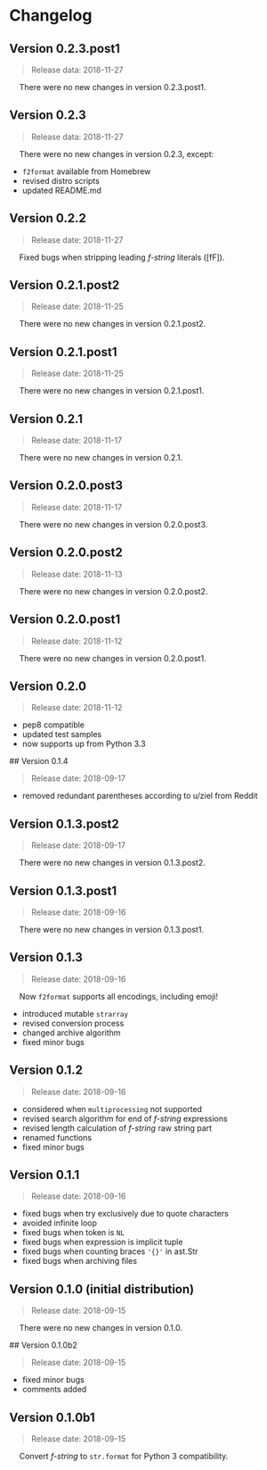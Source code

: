 # Changelog

## Version 0.2.3.post1

 > Release data: 2018-11-27

&emsp; There were no new changes in version 0.2.3.post1.

## Version 0.2.3

 > Release data: 2018-11-27

&emsp; There were no new changes in version 0.2.3, except:

- `f2format` available from Homebrew
- revised distro scripts
- updated README.md

## Version 0.2.2

 > Release date: 2018-11-27

&emsp; Fixed bugs when stripping leading *f-string* literals (\[fF\]).

## Version 0.2.1.post2

 > Release date: 2018-11-25

&emsp; There were no new changes in version 0.2.1.post2.

## Version 0.2.1.post1

 > Release date: 2018-11-25

&emsp; There were no new changes in version 0.2.1.post1.

## Version 0.2.1

 > Release date: 2018-11-17

&emsp; There were no new changes in version 0.2.1.

## Version 0.2.0.post3

 > Release date: 2018-11-17

&emsp; There were no new changes in version 0.2.0.post3.

## Version 0.2.0.post2

 > Release date: 2018-11-13

&emsp; There were no new changes in version 0.2.0.post2.

## Version 0.2.0.post1

 > Release date: 2018-11-12

&emsp; There were no new changes in version 0.2.0.post1.

## Version 0.2.0

 > Release date: 2018-11-12

- pep8 compatible
- updated test samples
- now supports up from Python 3.3

## Version 0.1.4

 > Release date: 2018-09-17

- removed redundant parentheses according to u/ziel from Reddit

## Version 0.1.3.post2

 > Release date: 2018-09-17

&emsp; There were no new changes in version 0.1.3.post2.

## Version 0.1.3.post1

 > Release date: 2018-09-16

&emsp; There were no new changes in version 0.1.3.post1.

## Version 0.1.3

 > Release date: 2018-09-16

&emsp; Now `f2format` supports all encodings, including emoji!

- introduced mutable `strarray`
- revised conversion process
- changed archive algorithm
- fixed minor bugs

## Version 0.1.2

 > Release date: 2018-09-16

- considered when `multiprocessing` not supported
- revised search algorithm for end of *f-string* expressions
- revised length calculation of *f-string* raw string part
- renamed functions
- fixed minor bugs

## Version 0.1.1

 > Release date: 2018-09-16

- fixed bugs when try exclusively due to quote characters
- avoided infinite loop
- fixed bugs when token is `NL`
- fixed bugs when expression is implicit tuple
- fixed bugs when counting braces `'{}'` in ast.Str
- fixed bugs when archiving files

## Version 0.1.0 (initial distribution)

 > Release date: 2018-09-15

&emsp; There were no new changes in version 0.1.0.

## Version 0.1.0b2

 > Release date: 2018-09-15

- fixed minor bugs
- comments added

## Version 0.1.0b1

 > Release date: 2018-09-15

&emsp; Convert *f-string* to `str.format` for Python 3 compatibility.
